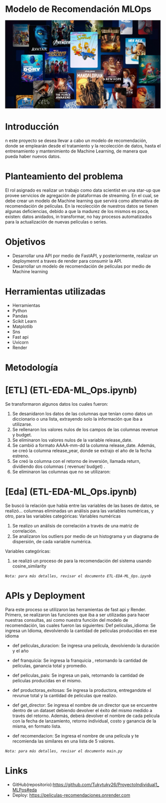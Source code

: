 # **Modelo de Recomendación MLOps**

![image](_src/images/cine.png)

# **Introducción**
n este proyecto se desea llevar a cabo un modelo de recomendación, donde se emplearán desde el tratamiento y la recolección de datos, hasta el entrenamiento y mantenimiento de Machine Learning, de manera que pueda haber nuevos datos.

# **Planteamiento del problema**
El rol asignado es realizar un trabajo  como data scientist en una star-up que provee servicios de agregación de plataformas de streaming. En el cual, se debe crear un modelo de Machine learning que servirá como alternativa de recomendación de películas.
En la recolección de nuestros datos se tienen algunas deficiencias, debido a que la madurez de los mismos es poca, existen: datos anidados, in transformar, no hay procesos automatizados para la actualización de nuevas películas o series.

# **Objetivos**

* Desarrollar una API por medio de FastAPI, y posteriormente, realizar un deploymennt a traves de render para consumir la API.
* Desarrollar un modelo de recomendación de películas por medio de Machine learning

# **Herramientas utilizadas**
* Herramientas
* Python
* Pandas
* Scikit Learn
* Matplotlib
* Sns
* Fast api
* Uvicorn
* Render


# **Metodología**
# [ETL] (ETL-EDA-ML_Ops.ipynb)
Se transformaron algunos datos  los cuales fueron:  
1. Se desanidaron los datos de las columnas que tenían como datos un diccionario o una lista, extrayendo solo la información que iba a utilizarse.
2. Se rellenaron los valores nulos de los campos de las columnas revenue y budget.
3. Se eliminaron los valores nulos de la variable release_date.
4. Se cambió a formato AAAA-mm-dd la columna release_date. Además, se creó la columna release_year, donde se extrajo el año de la fecha estreno.
5. Se creó la columna con el retorno de inversión, llamada return,  dividiendo dos columnas ( revenue/ budget) .
6. Se eliminaron las columnas que no se utilizaron: 

# [Eda] (ETL-EDA-ML_Ops.ipynb)
Se buscó la relación que había entre las variables de las bases de datos, se realizó... columnas eliminadas un análisis para las variables numéricas, y otro, para las variables categóricas:
Variables numéricas 
1. Se realizo un análisis de correlación a través de una matriz de correlación.
2. Se analizaron los outliers por medio de un histograma y un diagrama de dispersión, de cada variable numérica.

Variables categóricas: 
1. se realizó un proceso de para la recomendación del sistema usando cosine_similarity

_`Nota: para más detalles, revisar el documento ETL-EDA-ML_Ops.ipynb`_

# APIs y Deployment 
Para este proceso se utilizaron las herramientas de fast api y Render. Primero, se realizaron las funciones que iba a ser utilizadas para hacer nuestras consultas, asi como nuestra función del modelo de recomendación, las cuales fueron las siguientes:
Def peliculas_idioma: Se ingresa un Idioma, devolviendo la cantidad de películas producidas en ese idioma

* def peliculas_duracion: Se ingresa una película, devolviendo la duración  y el año

* def franquicia: Se ingresa la franquicia , retornando la cantidad de películas, ganancia total y promedio.

* def películas_pais: Se ingresa un país, retornando la cantidad de películas producidas en el mismo.

* def productoras_exitosas: Se ingresa la productora, entregandote el revunue total y la cantidad de peliculas que realizo.

* def get_director: Se ingresa el nombre de un director que se encuentre dentro de un dataset debiendo devolver el éxito del mismo medido a través del retorno. Además, deberá devolver el nombre de cada película con la fecha de lanzamiento, retorno individual, costo y ganancia de la misma, en formato lista.

* def recomendacion: Se ingresa el nombre de una película y te recomienda las similares en una lista de 5 valores.

_`Nota: para más detalles, revisar el documento main.py`_


# **Links**

* GitHub(repositorio):https://github.com/Tukytuky26/ProyectoIndividual1_MLPos#eda
* Deploy: https://peliculas-recomendaciones.onrender.com
